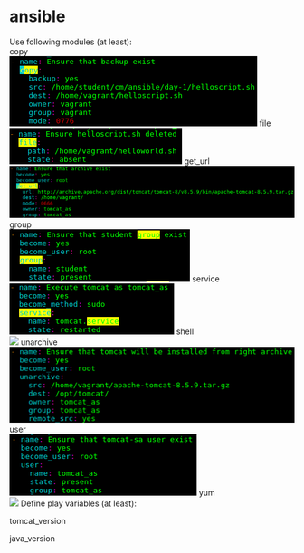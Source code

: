 # ansible
Use following modules (at least):  
copy  
<img src="ansible/day-1/pictures/ansible_copy.png">
file
<img src="ansible/day-1/pictures/ansible_file.png">
get_url  
<img src="ansible/day-1/pictures/ansible_get_url.png">
group  
<img src="ansible/day-1/pictures/ansible_group.png">
service  
<img src="ansible/day-1/pictures/ansible_service.png">
shell  
<img src="ansible/day-1/pictures/ansible_pictures.png">
unarchive  
<img src="ansible/day-1/pictures/ansible_unarchive.png">
user  
<img src="ansible/day-1/pictures/ansible_user.png">
yum  
<img src="pictures/ansible_yum.png">
Define play variables (at least):  

tomcat_version  

java_version  
